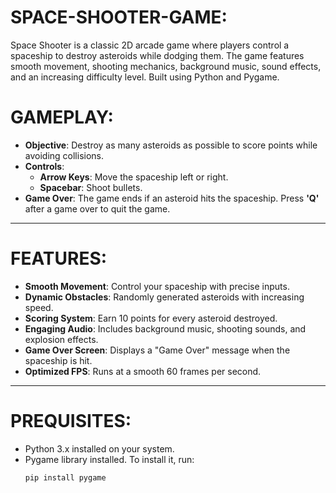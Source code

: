 # SPACE-SHOOTER-GAME:
Space Shooter is a classic 2D arcade game where players control a spaceship to destroy asteroids while dodging them. The game features smooth movement, shooting mechanics, background music, sound effects, and an increasing difficulty level. Built using Python and Pygame.
# GAMEPLAY:

- **Objective**: Destroy as many asteroids as possible to score points while avoiding collisions.
- **Controls**:
  - **Arrow Keys**: Move the spaceship left or right.
  - **Spacebar**: Shoot bullets.
- **Game Over**: The game ends if an asteroid hits the spaceship. Press **'Q'** after a game over to quit the game.

---

# FEATURES:

- **Smooth Movement**: Control your spaceship with precise inputs.
- **Dynamic Obstacles**: Randomly generated asteroids with increasing speed.
- **Scoring System**: Earn 10 points for every asteroid destroyed.
- **Engaging Audio**: Includes background music, shooting sounds, and explosion effects.
- **Game Over Screen**: Displays a "Game Over" message when the spaceship is hit.
- **Optimized FPS**: Runs at a smooth 60 frames per second.

---

# PREQUISITES:
- Python 3.x installed on your system.
- Pygame library installed. To install it, run:
  ```bash
  pip install pygame
